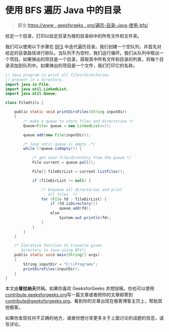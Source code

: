 # 使用 BFS 遍历 Java 中的目录

> 原文:[https://www . geesforgeks . org/遍历-目录-Java-使用-bfs/](https://www.geeksforgeeks.org/traversing-directory-java-using-bfs/)

给定一个目录，打印以给定目录为根的目录树中的所有文件和文件夹。

我们可以使用以下步骤在 [BFS](https://www.geeksforgeeks.org/breadth-first-traversal-for-a-graph/) 中迭代遍历目录。我们创建一个空队列，并首先对给定的目录路径进行排队。当队列不为空时，我们运行循环。我们从队列中取出一个项目。如果弹出的项目是一个目录，获取其中所有文件和目录的列表，将每个目录添加到队列中。如果弹出的项目是一个文件，我们打印它的名称。

```java
// Java program to print all files/directories
// present in a directory.
import java.io.File;
import java.util.LinkedList;
import java.util.Queue;

class FileUtils {

    public static void printDirsFiles(String inputDir)
    {
        /* make a queue to store files and directories */
        Queue<File> queue = new LinkedList<>();

        queue.add(new File(inputDir));

        /* loop until queue is empty -*/
        while (!queue.isEmpty()) {

            /* get next file/directory from the queue */
            File current = queue.poll();

            File[] fileDirList = current.listFiles();

            if (fileDirList != null) {

                /* Enqueue all directories and print 
                   all files. */
                for (File fd : fileDirList) {
                    if (fd.isDirectory()) 
                        queue.add(fd);
                    else 
                        System.out.println(fd);                    
                }
            }
        }
    }

    /* Iterative function to traverse given 
       directory in Java using BFS*/
    public static void main(String[] args)
    {
        String inputDir = "C:\\Programs";
        printDirsFiles(inputDir);
    }
}
```

本文由**普拉纳夫**供稿。如果你喜欢 GeeksforGeeks 并想投稿，你也可以使用[contribute.geeksforgeeks.org](http://www.contribute.geeksforgeeks.org)写一篇文章或者把你的文章邮寄到 contribute@geeksforgeeks.org。看到你的文章出现在极客博客主页上，帮助其他极客。

如果你发现任何不正确的地方，或者你想分享更多关于上面讨论的话题的信息，请写评论。